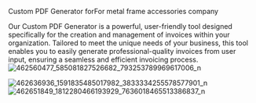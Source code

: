 Custom PDF Generator forFor metal frame accessories company

Our Custom PDF Generator is a powerful, user-friendly tool designed specifically for the creation and management of invoices within your organization. Tailored to meet the unique needs of your business, this tool enables you to easily generate professional-quality invoices from user input, ensuring a seamless and efficient invoicing process.
![462560477_585081827526682_793253789969617006_n](https://github.com/user-attachments/assets/a8ca37c9-231f-48e9-a1ea-97756f1284a4)

![462636936_1591835485017982_3833334255578577901_n](https://github.com/user-attachments/assets/67ce42b1-d33c-45da-91c6-5c984ad3ef31)
![462651849_1812280466193929_7636018465513386837_n](https://github.com/user-attachments/assets/d18a3b85-a22e-4187-8bd9-aed90b0ab64b)
